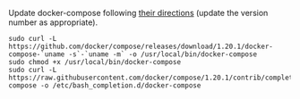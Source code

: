 
Update docker-compose following [their directions][install-compose] (update
the version number as appropriate).

```
sudo curl -L https://github.com/docker/compose/releases/download/1.20.1/docker-compose-`uname -s`-`uname -m` -o /usr/local/bin/docker-compose
sudo chmod +x /usr/local/bin/docker-compose
sudo curl -L https://raw.githubusercontent.com/docker/compose/1.20.1/contrib/completion/bash/docker-compose -o /etc/bash_completion.d/docker-compose
```



[install-compose]: https://docs.docker.com/compose/install/#install-compose
